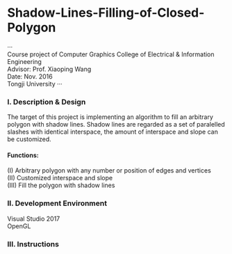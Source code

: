 # Shadow-Lines-Filling-of-Closed-Polygon
···  
  Course project of Computer Graphics 
  College of Electrical & Information Engineering  
  Advisor: Prof. Xiaoping Wang  
  Date: Nov. 2016  
  Tongji University
···  
  
### I. Description & Design
  The target of this project is implementing an algorithm to fill an arbitrary polygon with shadow lines. Shadow lines are regarded as a set of paralelled slashes with identical interspace, the amount of interspace and slope can be customized.  
   #### Functions:
  (I) Arbitrary polygon with any number or position of edges and vertices  
  (II) Customized interspace and slope  
  (III) Fill the polygon with shadow lines  
### II. Development Environment  
  Visual Studio 2017  
  OpenGL
### III. Instructions
